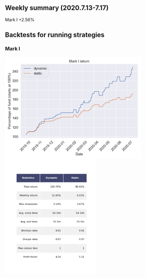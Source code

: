 ## Weekly summary (2020.7.13-7.17)

Mark I  +2.56%


## Backtests for running strategies
### Mark I
<img src="figures/MarkI_return.png" width="450">  <img src="figures/table_MarkI.png" width="300"> 


